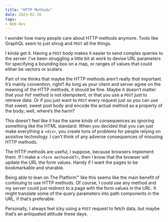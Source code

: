 ```yaml
---
title: "HTTP Methods"
date: 2023-02-26
tags:
- Web Dev
---
```


I wonder how many people care about HTTP methods anymore.
Tools like GraphQL seem to just shrug and `POST` all the things.
<!-- excerpt -->
I kinda get it.
Having a `POST` body makes it easier to send complex queries to the server.
I’ve been struggling a little bit at work to devise URL parameters for specifying a bounding box on a map, or ranges of values that could either be vectors or scalars.

Part of me thinks that maybe the HTTP methods aren’t really *that* important.
It’s mainly convention, right?
As long as your client and server agree on the meaning of the HTTP methods, it should be fine.
Maybe it doesn’t matter that your `PUT` method is not idempotent, or that you use a `POST` just to retrieve data.
Or if you just want to `POST` every request just so you can use that sweet, sweet post body and encode the actual method as a property of the body; well, where’s the harm?

This doesn’t feel like it has the same kinds of consequences as ignoring something like the HTML standard.
When you decided that you can just make everything a `<div>`, you create tons of problems for people relying on assistive technology.
I can’t think of any adverse consequences of misusing HTTP methods.

The HTTP methods are useful, I suppose, because browsers implement them.
If I make a `<form method=GET>`, then I know that the browser will update the URL the form values.
Handy if I want the pages to be bookmarkable and sharable.

Being able to lean on The Platform™ like this seems like the main benefit of continuing to use HTTP methods.
Of course, I could use any method and my server could just redirect to a page with the form values in the URL.
It might translate some of the query parameters into path components in the URL, if that’s preferable.

Personally, I always feel icky using a `POST` request to fetch data, but maybe that’s an antiquated attitude these days.

